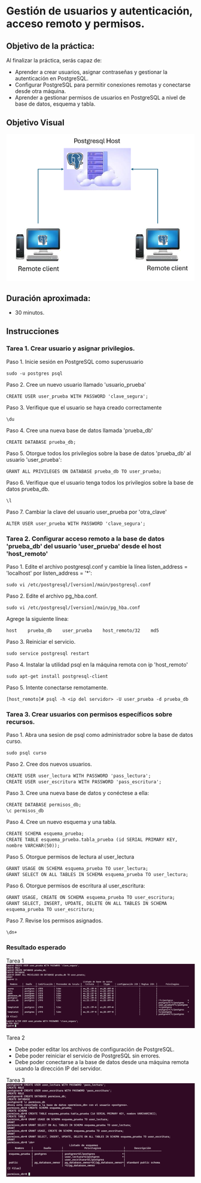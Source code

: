 # Gestión de usuarios y autenticación, acceso remoto y permisos. 

## Objetivo de la práctica:
Al finalizar la práctica, serás capaz de:
- Aprender a crear usuarios, asignar contraseñas y gestionar la autenticación en PostgreSQL.
- Configurar PostgreSQL para permitir conexiones remotas y conectarse desde otra máquina.
- Aprender a gestionar permisos de usuarios en PostgreSQL a nivel de base de datos, esquema y tabla.

## Objetivo Visual 

![diagrama1](../images/lab6/img1.png)

## Duración aproximada:
- 30 minutos.


## Instrucciones 

### Tarea 1. Crear usuario y asignar privilegios.
Paso 1. Inicie sesión en PostgreSQL como superusuario
```shell
sudo -u postgres psql
```

Paso 2. Cree un nuevo usuario llamado 'usuario_prueba'
```shell
CREATE USER user_prueba WITH PASSWORD 'clave_segura';
```
Paso 3. Verifique que el usuario se haya creado correctamente
```shell
\du
```
Paso 4. Cree una nueva base de datos llamada 'prueba_db'
```shell
CREATE DATABASE prueba_db;
```
Paso 5. Otorgue todos los privilegios sobre la base de datos 'prueba_db' al usuario 'user_prueba':
```shell
GRANT ALL PRIVILEGES ON DATABASE prueba_db TO user_prueba;
```
Paso 6. Verifique que el usuario tenga todos los privilegios sobre la base de datos prueba_db.
```shell
\l
```
Paso 7. Cambiar la clave del usuario user_prueba por 'otra_clave'
```shell
ALTER USER user_prueba WITH PASSWORD 'clave_segura';
```


### Tarea 2. Configurar acceso remoto a la base de datos 'prueba_db' del usuario 'user_prueba' desde el host 'host_remoto'

Paso 1. Edite el archivo postgresql.conf y cambie la línea listen_address = 'localhost' por listen_address = '*':
```shell
sudo vi /etc/postgresql/[version]/main/postgresql.conf
```

Paso 2. Edite el archivo pg_hba.conf.
```shell
sudo vi /etc/postgresql/[version]/main/pg_hba.conf
```
Agrege la siguiente línea: 
```shell
host    prueba_db    user_prueba    host_remoto/32    md5
```
Paso 3. Reiniciar el servicio.

```shell
sudo service postgresql restart
```
Paso 4. Instalar la utilidad psql en la máquina remota con ip 'host_remoto'

```shell
sudo apt-get install postgresql-client
```
Paso 5. Intente conectarse remotamente.

```shell
[host_remoto]# psql -h <ip del servidor> -U user_prueba -d prueba_db
```

### Tarea 3. Crear usuarios con permisos específicos sobre recursos.

Paso 1. Abra una sesion de psql como administrador sobre la base de datos curso.
```shell
sudo psql curso
```

Paso 2. Cree dos nuevos usuarios.
```shell
CREATE USER user_lectura WITH PASSWORD 'pass_lectura';
CREATE USER user_escritura WITH PASSWORD 'pass_escritura';
```

Paso 3. Cree una nueva base de datos y conéctese a ella:
```shell
CREATE DATABASE permisos_db;
\c permisos_db
```

Paso 4. Cree un nuevo esquema y una tabla.
```shell
CREATE SCHEMA esquema_prueba;
CREATE TABLE esquema_prueba.tabla_prueba (id SERIAL PRIMARY KEY, nombre VARCHAR(50));
```

Paso 5. Otorgue permisos de lectura al user_lectura
```shell
GRANT USAGE ON SCHEMA esquema_prueba TO user_lectura;
GRANT SELECT ON ALL TABLES IN SCHEMA esquema_prueba TO user_lectura;
```

Paso 6. Otorgue permisos de escritura al user_escritura:
```shell
GRANT USAGE, CREATE ON SCHEMA esquema_prueba TO user_escritura;
GRANT SELECT, INSERT, UPDATE, DELETE ON ALL TABLES IN SCHEMA esquema_prueba TO user_escritura;
```
Paso 7. Revise los permisos asignados.
```shell
\dn+
```




### Resultado esperado

Tarea 1
![imagen resultado](../images/lab6/img3.png)

Tarea 2
- Debe poder editar los archivos de configuración de PostgreSQL.
- Debe poder reiniciar el servicio de PostgreSQL sin errores.
- Debe poder conectarse a la base de datos desde una máquina remota usando la dirección IP del servidor.

Tarea 3
![imagen resultado](../images/lab6/img2.png)


